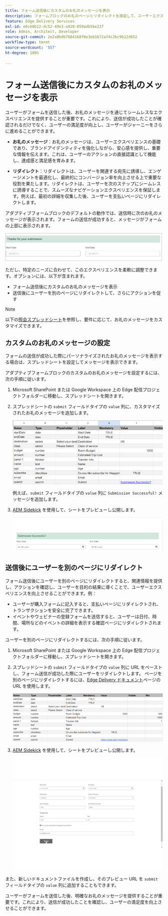 ```yaml
---
title: フォーム送信後にカスタムのお礼のメッセージを表示
description: フォームブロックのお礼のページとリダイレクトを設定して、ユーザーエクスペリエンスを最適化し、ユーザージャーニーを効率化する方法について説明します。
feature: Edge Delivery Services
exl-id: e6c66b22-dc52-49e3-a920-059adb5be22f
role: Admin, Architect, Developer
source-git-commit: 2e2a0bdb7604168f0e3eb1672af4c2bc9b12d652
workflow-type: tm+mt
source-wordcount: '557'
ht-degree: 100%

---
```


# フォーム送信後にカスタムのお礼のメッセージを表示

ユーザーがフォームを送信した後、お礼のメッセージを通じてシームレスなエクスペリエンスを提供することが重要です。これにより、送信が成功したことが確認されるだけでなく、ユーザーの満足度が向上し、ユーザーがジャーニーをさらに進めることができます。

- **お礼のメッセージ**：お礼のメッセージは、ユーザーエクスペリエンスの基礎であり、ブランドアイデンティティを強化しながら、安心感を提供し、重要な情報を伝えます。これは、ユーザーのアクションの直接認識として機能し、達成感と満足感を育みます。

- **リダイレクト**：リダイレクトは、ユーザーを関連する宛先に誘導し、エンゲージメントを最適化し、最終的にコンバージョン率を向上させる上で重要な役割を果たします。リダイレクトは、ユーザーを次のステップにシームレスに誘導することで、スムーズなナビゲーションエクスペリエンスを保証します。例えば、最初の詳細を収集した後、ユーザーを支払いページにリダイレクトします。

アダプティブフォームブロックのデフォルトの動作では、送信時に次のお礼のメッセージが表示されます。フォームの送信が成功すると、メッセージがフォームの上部に表示されます。

![デフォルトのお礼のメッセージ](/help/edge/assets/thank-you-message.png)

ただし、特定のニーズに合わせて、このエクスペリエンスを柔軟に調整できます。オプションには、以下が含まれます。

- フォーム送信後にカスタムのお礼のメッセージを表示
- 送信後にユーザーを別のページにリダイレクトして、さらにアクションを促す

>[!NOTE]
>
> 以下の[照会スプレッドシート](/help/edge/docs/forms/assets/enquiry.xlsx)を参照し、要件に応じて、お礼のメッセージをカスタマイズできます。

## カスタムのお礼のメッセージの設定

フォームの送信が成功した際にパーソナライズされたお礼のメッセージを表示する場合は、スプレッドシートを設定してメッセージを表示できます。

アダプティブフォームブロックのカスタムのお礼のメッセージを設定するには、次の手順に従います。

1. Microsoft SharePoint または Google Workspace 上の Edge 配信プロジェクトフォルダーに移動し、スプレッドシートを開きます。
1. スプレッドシートの `submit` フィールドタイプの `value` 列に、カスタマイズされたお礼のメッセージを追加します。

   ![カスタマイズされたお礼のメッセージ](/help/edge/docs/forms/assets/thankyou-custommessage.png)

   例えば、`submit` フィールドタイプの `value` 列に `Submission Successful!` メッセージを追加します。

1. [AEM Sidekick](https://www.aem.live/developer/tutorial#preview-and-publish-your-content) を使用して、シートをプレビューし公開します。

   ![カスタマイズされたお礼のメッセージ](/help/edge/docs/forms/assets/customized-thank-you-message.png)

## 送信後にユーザーを別のページにリダイレクト

フォーム送信後にユーザーを別のページにリダイレクトすると、関連情報を提供し、アクションを確認し、ユーザーを目的の結果に導くことで、ユーザーエクスペリエンスを向上させることができます。例：

- ユーザーが購入フォームに記入すると、支払いページにリダイレクトされ、トランザクションを安全に完了できます。
- イベントやウェビナーの登録フォームを送信すると、ユーザーは日付、時間、場所などのイベントの詳細を表示する確認ページにリダイレクトされます。

ユーザーを別のページにリダイレクトするには、次の手順に従います。

1. Microsoft SharePoint または Google Workspace 上の Edge 配信プロジェクトフォルダーに移動し、スプレッドシートを開きます。
1. スプレッドシートの `submit` フィールドタイプの `value` 列に URL をペーストし、フォーム送信が成功した際にユーザーをリダイレクトします。
ページを別のページにリダイレクトするには、[Edge Delivery ドキュメント](https://www.aem.live/docs/)ページの URL を使用します。

   ![お礼のリダイレクト URL](/help/edge/docs/forms/assets/thankyou-redirecturl.png)

1. [AEM Sidekick](https://www.aem.live/developer/tutorial#preview-and-publish-your-content) を使用して、シートをプレビューし公開します。

   ![お礼のメッセージをリダイレクト](/help/edge/docs/forms/assets/thankyou-redirectpage.gif)

また、新しいドキュメントファイルを作成し、そのプレビュー URL を `submit` フィールドタイプの `value` 列に追加することもできます。

ユーザーがフォームを送信した後、明確なお礼のメッセージを提供することが重要です。これにより、送信が成功したことを確認し、ユーザーの満足度を向上させることができます。

